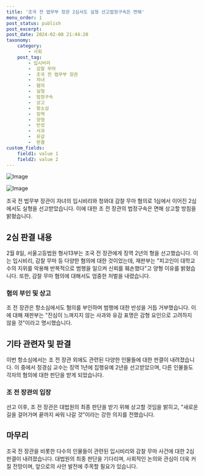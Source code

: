 ```yaml
---
title: '조국 전 법무부 장관 2심서도 실형 선고법정구속은 면해'
menu_order: 1
post_status: publish
post_excerpt: 
post_date: 2024-02-08 21:44:20
taxonomy:
    category:
        - 사회
    post_tag:
        - 입시비리
        -  감찰 무마
        -  조국 전 법무부 장관
        -  자녀
        -  혐의
        -  실형
        -  법정구속
        -  상고
        -  항소심
        -  징역
        -  양형
        -  반성
        -  사과
        -  유감
        -  판결
custom_fields:
    field1: value 1
    field2: value 2
---
```


![Image](https://imgnews.pstatic.net/image/586/2024/02/08/0000072639_001_20240208184001680.jpg?type=w647)

![Image](https://imgnews.pstatic.net/image/586/2024/02/08/0000072639_002_20240208184001751.jpg?type=w647)

조국 전 법무부 장관이 자녀의 입시비리와 청와대 감찰 무마 혐의로 1심에서 이어진 2심에서도 실형을 선고받았습니다. 이에 대한 조 전 장관의 법정구속은 면해 상고할 방침을 밝혔습니다.
## 2심 판결 내용
2월 8일, 서울고등법원 형사13부는 조국 전 장관에게 징역 2년의 형을 선고했습니다. 이는 입시비리, 감찰 무마 등 다양한 혐의에 대한 것이었는데, 재판부는 "피고인이 대학교수의 지위를 악용해 반복적으로 범행을 일으켜 신뢰를 훼손했다"고 양형 이유를 밝혔습니다. 또한, 감찰 무마 혐의에 대해서도 엄중한 처벌을 내렸습니다.
### 혐의 부인 및 상고
조 전 장관은 항소심에서도 혐의를 부인하며 범행에 대한 반성을 거듭 거부했습니다. 이에 대해 재판부는 "진심이 느껴지지 않는 사과와 유감 표명은 감형 요인으로 고려하지 않을 것"이라고 명시했습니다.
## 기타 관련자 및 판결
이번 항소심에서는 조 전 장관 외에도 관련된 다양한 인물들에 대한 판결이 내려졌습니다. 이 중에서 정경심 교수는 징역 1년에 집행유예 2년을 선고받았으며, 다른 인물들도 각자의 혐의에 대한 판단을 받게 되었습니다.
### 조 전 장관의 입장
선고 이후, 조 전 장관은 대법원의 최종 판단을 받기 위해 상고할 것임을 밝히고, "새로운 길을 걸어가며 끝까지 싸워 나갈 것"이라는 강한 의지를 전했습니다.
## 마무리
조국 전 장관을 비롯한 다수의 인물들이 관련된 입시비리와 감찰 무마 사건에 대한 2심 판결이 내려졌습니다. 대법원의 최종 판단을 기다리며, 사회적인 논의와 관심이 더욱 커질 전망이며, 앞으로의 사안 발전에 주목할 필요가 있습니다.
